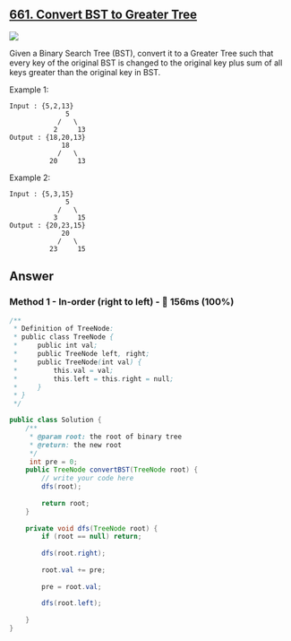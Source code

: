 ## [661. Convert BST to Greater Tree](https://www.lintcode.com/problem/convert-bst-to-greater-tree/description?_from=ladder&&fromId=14)

![](https://github.com/weltond/DataStructure/blob/master/easy.PNG)

Given a Binary Search Tree (BST), convert it to a Greater Tree such that every key of the original BST is changed to the original key plus sum of all keys greater than the original key in BST.


Example 1:

```
Input : {5,2,13}
              5
            /   \
           2     13
Output : {18,20,13}
             18
            /   \
          20     13
```

Example 2:

```
Input : {5,3,15}
              5
            /   \
           3     15
Output : {20,23,15}
             20
            /   \
          23     15
```

## Answer
### Method 1 - In-order (right to left) - :rocket: 156ms (100%)

```java
/**
 * Definition of TreeNode:
 * public class TreeNode {
 *     public int val;
 *     public TreeNode left, right;
 *     public TreeNode(int val) {
 *         this.val = val;
 *         this.left = this.right = null;
 *     }
 * }
 */

public class Solution {
    /**
     * @param root: the root of binary tree
     * @return: the new root
     */
     int pre = 0;
    public TreeNode convertBST(TreeNode root) {
        // write your code here
        dfs(root);
        
        return root;
    }
    
    private void dfs(TreeNode root) {
        if (root == null) return;
        
        dfs(root.right);
        
        root.val += pre;
        
        pre = root.val;
        
        dfs(root.left);
        
    }
}
```
